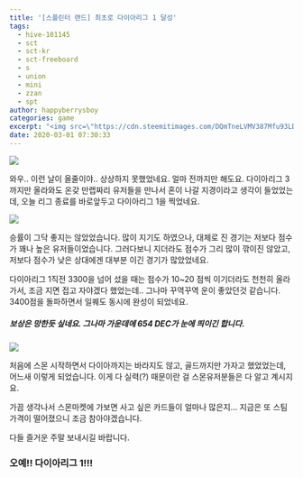 ```yaml
---
title: '[스플린터 랜드] 최초로 다이아리그 1 달성'
tags:
  - hive-101145
  - sct
  - sct-kr
  - sct-freeboard
  - s
  - union
  - mini
  - zzan
  - spt
author: happyberrysboy
categories: game
excerpt: "<img src=\"https://cdn.steemitimages.com/DQmTneLVMV387Mfu93LDXAu3NzWqFThK5qNwkJTfeu9qkxk/image.png\" />\r\n    와우.. 이런 날이 올줄이야.. 상상하지 못했었네요. 얼마 전까지만 해도요. 다이아리그 3까지만 올라와도 온갖 만랩짜리 유저들을 만나서 혼이 나갈 지경이라고 생각이 들었었는데, 오늘 리그 종료를 바로앞두고 다이아리그 1을 찍었네요.        승률이 그닥 좋지는 않았었습니다. 많이 지기도 하였으나, 대체로 진 경기는 저보다 점수가 꽤나 높은 유저들....."
date: 2020-03-01 07:30:33
---
```


![](https://cdn.steemitimages.com/DQmTneLVMV387Mfu93LDXAu3NzWqFThK5qNwkJTfeu9qkxk/image.png)

와우.. 이런 날이 올줄이야.. 상상하지 못했었네요. 얼마 전까지만 해도요. 다이아리그 3까지만 올라와도 온갖 만랩짜리 유저들을 만나서 혼이 나갈 지경이라고 생각이 들었었는데, 오늘 리그 종료를 바로앞두고 다이아리그 1을 찍었네요.

![](https://cdn.steemitimages.com/DQmaa6X7YigspRSCvA6MzsRKKwXcZ1yB3txS15VVggUtyC5/image.png)

승률이 그닥 좋지는 않았었습니다. 많이 지기도 하였으나, 대체로 진 경기는 저보다 점수가 꽤나 높은 유저들이었습니다. 그러다보니 지더라도 점수가 그리 많이 깎이진 않았고, 저보다 점수가 낮은 상대에겐 대부분 이긴 경기가 많았었네요. 

다이아리그 1직전 3300을 넘어 섰을 때는 점수가 10~20 점씩 이기더라도 천천히 올라가서, 조금 지면 접고 자야겠다 했었는데.. 그나마 꾸역꾸역 운이 좋았던것 같습니다. 3400점을 돌파하면서 일퀘도 동시에 완성이 되었네요.

##### 보상은 망한듯 싶네요. 그나마 가운데에 654 DEC가 눈에 띄이긴 합니다. 
![](https://cdn.steemitimages.com/DQmcuA8FMuTknF5zqcMWh1GgNS2Us3wWZ82EDy45wPhsoBX/image.png)

처음에 스몬 시작하면서 다이아까지는 바라지도 않고, 골드까지만 가자고 했었었는데, 어느새 이렇게 되었습니다. 이게 다 실력(?) 때문이란 걸 스몬유저분들은 다 알고 계시지요.

가끔 생각나서 스몬마켓에 가보면 사고 싶은 카드들이 얼마나 많은지... 지금은 또 스팀 가격이 떨어졌으니 조금 참아야겠습니다.

다들 즐거운 주말 보내시길 바랍니다.

### 오예!! 다이아리그 1!!!